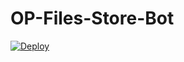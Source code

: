 # OP-Files-Store-Bot


[![Deploy](https://www.herokucdn.com/deploy/button.svg)](https://heroku.com/deploy?template=https://github.com/VERALEVEL-GOVINDA/OP-Files-Store-Bot)
